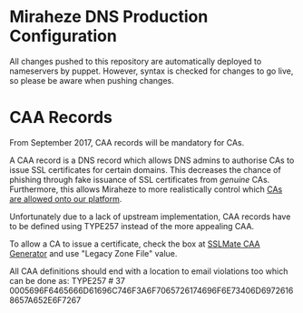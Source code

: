 # Miraheze DNS Production Configuration

All changes pushed to this repository are automatically deployed to nameservers by puppet. However, syntax is checked for changes to go live, so please be aware when pushing changes.

# CAA Records

From September 2017, CAA records will be mandatory for CAs.

A CAA record is a DNS record which allows DNS admins to authorise CAs to issue SSL certificates for certain domains.
This decreases the chance of phishing through fake issuance of SSL certificates from *genuine* CAs.
Furthermore, this allows Miraheze to more realistically control which [CAs are allowed onto our platform](https://meta.miraheze.org/wiki/Special:Diff/13904#WoSign_and_StartSSL_untrusted_on_FF).

Unfortunately due to a lack of upstream implementation, CAA records have to be defined using TYPE257 instead of the more appealing CAA.

To allow a CA to issue a certificate, check the box at [SSLMate CAA Generator](https://sslmate.com/labs/caa/) and use "Legacy Zone File" value.

All CAA definitions should end with a location to email violations too which can be done as:
TYPE257	\# 37 0005696F6465666D61696C746F3A6F7065726174696F6E73406D69726168657A652E6F7267
